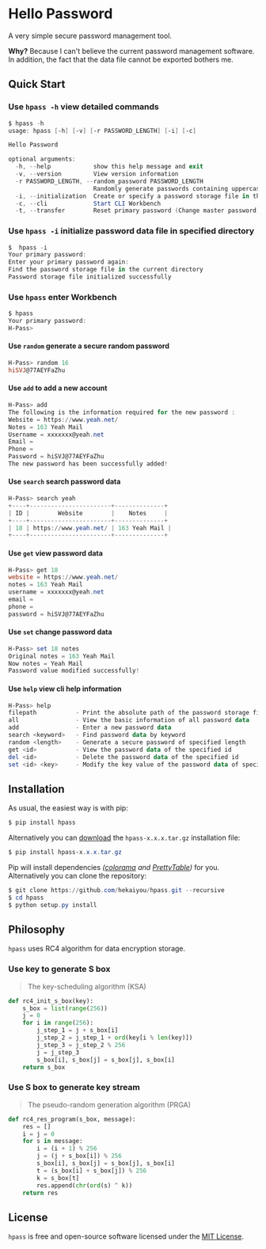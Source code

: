 # Hello Password

A very simple secure password management tool.

**Why?** Because I can't believe the current password management software. In addition, the fact that the data file cannot be exported bothers me.

## Quick Start

### Use `hpass -h` view detailed commands

```powershell
$ hpass -h
usage: hpass [-h] [-v] [-r PASSWORD_LENGTH] [-i] [-c]

Hello Password

optional arguments:
  -h, --help            show this help message and exit
  -v, --version         View version information
  -r PASSWORD_LENGTH, --random_password PASSWORD_LENGTH
                        Randomly generate passwords containing uppercase and lowercase letters/numbers/symbols
  -i, --initialization  Create or specify a password storage file in the current directory
  -c, --cli             Start CLI Workbench
  -t, --transfer        Reset primary password (Change master password)
```

### Use `hpass -i` initialize password data file in specified directory

```powershell
$  hpass -i
Your primary password:
Enter your primary password again:
Find the password storage file in the current directory
Password storage file initialized successfully
```

### Use `hpass` enter Workbench

```powershell
$ hpass
Your primary password:
H-Pass>
```

#### Use `random` generate a secure random password

```powershell
H-Pass> random 16
hiSVJ@77AEYFaZhu
```

#### Use `add` to add a new account

```powershell
H-Pass> add
The following is the information required for the new password :
Website = https://www.yeah.net/
Notes = 163 Yeah Mail
Username = xxxxxxx@yeah.net
Email =
Phone =
Password = hiSVJ@77AEYFaZhu
The new password has been successfully added!
```

#### Use `search` search password data

```powershell
H-Pass> search yeah
+----+-----------------------+--------------+
| ID |        Website        |    Notes     |
+----+-----------------------+--------------+
| 18 | https://www.yeah.net/ | 163 Yeah Mail |
+----+-----------------------+--------------+
```

#### Use `get` view password data

```powershell
H-Pass> get 18
website = https://www.yeah.net/
notes = 163 Yeah Mail
username = xxxxxxx@yeah.net
email =
phone =
password = hiSVJ@77AEYFaZhu
```

#### Use `set` change password data

```powershell
H-Pass> set 18 notes
Original notes = 163 Yeah Mail
Now notes = Yeah Mail
Password value modified successfully!
```

#### Use `help` view cli help information

```powershell
H-Pass> help
filepath           - Print the absolute path of the password storage file
all                - View the basic information of all password data
add                - Enter a new password data
search <keyword>   - Find password data by keyword
random <length>    - Generate a secure password of specified length
get <id>           - View the password data of the specified id
del <id>           - Delete the password data of the specified id
set <id> <key>     - Modify the key value of the password data of specified id
```

## Installation

As usual, the easiest way is with pip:

```powershell
$ pip install hpass
```

Alternatively you can [download](https://pypi.org/project/hpass/#files) the `hpass-x.x.x.tar.gz` installation file:

```powershell
$ pip install hpass-x.x.x.tar.gz
```

Pip will install dependencies *([colorama](https://pypi.org/project/colorama/) and [PrettyTable](https://pypi.org/project/PrettyTable/))* for you. Alternatively you can clone the repository:

```powershell
$ git clone https://github.com/hekaiyou/hpass.git --recursive
$ cd hpass
$ python setup.py install
```

## Philosophy

`hpass` uses RC4 algorithm for data encryption storage.

### Use key to generate S box

> The key-scheduling algorithm (KSA)

```python
def rc4_init_s_box(key):
    s_box = list(range(256))
    j = 0
    for i in range(256):
        j_step_1 = j + s_box[i]
        j_step_2 = j_step_1 + ord(key[i % len(key)])
        j_step_3 = j_step_2 % 256
        j = j_step_3
        s_box[i], s_box[j] = s_box[j], s_box[i]
    return s_box
```

### Use S box to generate key stream

> The pseudo-random generation algorithm (PRGA)

```python
def rc4_res_program(s_box, message):
    res = []
    i = j = 0
    for s in message:
        i = (i + 1) % 256
        j = (j + s_box[i]) % 256
        s_box[i], s_box[j] = s_box[j], s_box[i]
        t = (s_box[i] + s_box[j]) % 256
        k = s_box[t]
        res.append(chr(ord(s) ^ k))
    return res
```

## License

`hpass` is free and open-source software licensed under the [MIT License](https://github.com/hekaiyou/hpass/blob/master/LICENSE).